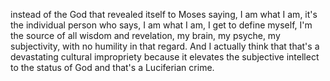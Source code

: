  instead of the God that revealed itself to Moses saying, I am what I am, it's the individual person who says, I am what I am, I get to define myself, I'm the source of all wisdom and revelation, my brain, my psyche, my subjectivity, with no humility in that regard. And I actually think that that's a devastating cultural impropriety because it elevates the subjective intellect to the status of God and that's a Luciferian crime.